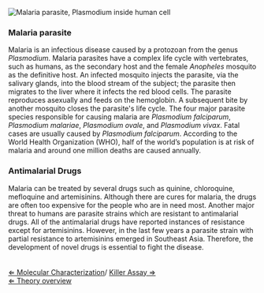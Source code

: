 ![Malaria parasite, *Plasmodium* inside human
cell]( Malaria.jpg "Malaria parasite, Plasmodium inside human cell")

### Malaria parasite

Malaria is an infectious disease caused by a protozoan from the genus
*Plasmodium*. Malaria parasites have a complex life cycle with
vertebrates, such as humans, as the secondary host and the female
*Anopheles* mosquito as the definitive host. An infected mosquito
injects the parasite, via the salivary glands, into the blood stream of
the subject; the parasite then migrates to the liver where it infects
the red blood cells. The parasite reproduces asexually and feeds on the
hemoglobin. A subsequent bite by another mosquito closes the parasite's
life cycle. The four major parasite species responsible for causing
malaria are *Plasmodium falciparum*, *Plasmodium malariae*, *Plasmodium
ovale*, and *Plasmodium vivax*. Fatal cases are usually caused by
*Plasmodium falciparum*. According to the World Health Organization
(WHO), half of the world’s population is at risk of malaria and around
one million deaths are caused annually.

### Antimalarial Drugs

Malaria can be treated by several drugs such as quinine, chloroquine,
mefloquine and artemisinins. Although there are cures for malaria, the
drugs are often too expensive for the people who are in need most.
Another major threat to humans are parasite strains which are resistant
to antimalarial drugs. All of the antimalarial drugs have reported
instances of resistance except for artemisinins. However, in the last
few years a parasite strain with partial resistance to artemisinins
emerged in Southeast Asia. Therefore, the development of novel drugs is
essential to fight the disease.\
\
\
[ ⇐ Molecular Characterization](/wiki/Molecular_Characterization "wikilink")/
[ Killer Assay ⇒](/wiki/Killer_Assay "wikilink")\
[ ⇐ Theory overview](/wiki/PlantLab "wikilink")

